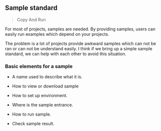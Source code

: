 ## Sample standard

> Copy And Run

For most of projects, samples are needed. By providing samples, users can easily run examples which depend on your projects.

The problem is a lot of projects provide awkward samples which can not be ran or can not be understand easily. I think if we bring up a simple sample standard, we can help with each other to avoid this situation.

### Basic elements for a sample

- A name used to describe what it is.

- How to view or download sample

- How to set up environment.

- Where is the sample entrance.

- How to run sample.

- Check sample result.
